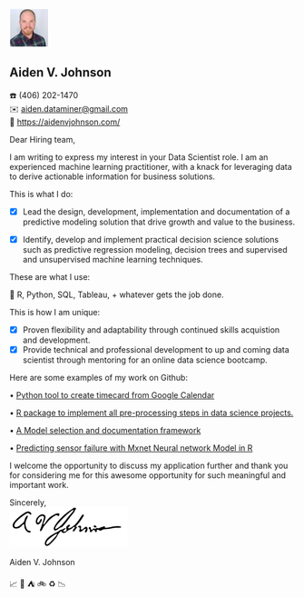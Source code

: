 ![](https://github.com/AVJdataminer/AVJdataminer.github.io/blob/master/pdfs/mini%20headshot.png)
## Aiden V. Johnson  
:telephone: (406) 202-1470  
:envelope: aiden.dataminer@gmail.com  
:page_facing_up: https://aidenvjohnson.com/  

Dear Hiring team,  

I am writing to express my interest in your Data Scientist role. I am an experienced machine learning practitioner, with a knack for leveraging data to derive actionable information for business solutions.  

This is what I do:  
- [X]  Lead the design, development, implementation and documentation of a predictive modeling solution that drive growth and value to the business.  
- [X]  Identify, develop and implement practical decision science solutions such as predictive regression modeling, decision trees and supervised and unsupervised machine learning techniques.  


These are what I use:  

:hammer: R, Python, SQL, Tableau, + whatever gets the job done.  


This is how I am unique: 

- [X]  Proven flexibility and adaptability through continued skills acquistion and development.   
- [X]  Provide technical and professional development to up and coming data scientist through mentoring for an online data science bootcamp.  

Here are some examples of my work on Github:  

• [Python tool to create timecard from Google Calendar](https://github.com/AVJdataminer/Gtools) 
  
• [R package to implement all pre-processing steps in data science projects.](https://github.com/AVJdataminer/Squeaky) 
  
• [A Model selection and documentation framework](https://github.com/AVJdataminer/Model_Selection_Doc) 
  
• [Predicting sensor failure with Mxnet Neural network Model in R](https://github.com/AVJdataminer)   


I welcome the opportunity to discuss my application further and thank you for considering me for this awesome opportunity for such meaningful and important work.  

Sincerely,  
![](https://github.com/AVJdataminer/AVJdataminer.github.io/blob/master/pdfs/Aiden%20better%20signature.png)

Aiden V. Johnson  

:chart_with_upwards_trend: :ski: :tent: :bike: :recycle: :chart_with_downwards_trend:
